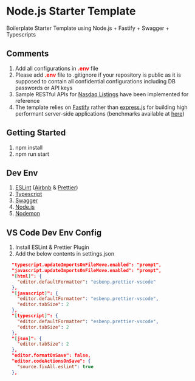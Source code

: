 # Node.js Starter Template

Boilerplate Starter Template using Node.js + Fastify + Swagger + Typescripts

## Comments

1. Add all configurations in  <span style="color:red">**.env**</span> file 
2. Please add <span style="color:red">**.env**</span> file to .gitignore if your repository is public as it is supposed to contain all confidential configurations including DB passwords or API keys
3. Sample RESTful APIs for [Nasdaq Listings](https://datahub.io/core/nasdaq-listings#resource-nasdaq-listed-symbols) have been implemented for reference
4. The template relies on [Fastify](https://www.fastify.io/) rather than [express.js](https://expressjs.com/) for building high performant server-side applications (benchmarks available at [here](https://www.fastify.io/benchmarks/))
<!-- 4. For registering custom path aliases with TypeScript in Node.js for deployment, you may refer to [this link](https://levelup.gitconnected.com/path-aliases-with-typescript-in-node-js-230803e3f200) -->


## Getting Started

1. npm install
2. npm run start

## Dev Env

1. [ESLint](https://eslint.org/) ([Airbnb](https://github.com/airbnb/javascript) & [Prettier](https://prettier.io/))
2. [Typescript](https://www.typescriptlang.org/)
3. [Swagger](https://swagger.io/)
4. [Node.js](https://nodejs.org/en/)
5. [Nodemon](https://github.com/remy/nodemon)

## VS Code Dev Env Config

1. Install ESLint & Prettier Plugin
2. Add the below contents in settings.json

```json
  "typescript.updateImportsOnFileMove.enabled": "prompt",
  "javascript.updateImportsOnFileMove.enabled": "prompt",
  "[html]": {
    "editor.defaultFormatter": "esbenp.prettier-vscode"
  },
  "[javascript]": {
    "editor.defaultFormatter": "esbenp.prettier-vscode",
    "editor.tabSize": 2
  },
  "[typescript]": {
    "editor.defaultFormatter": "esbenp.prettier-vscode",
    "editor.tabSize": 2
  },
  "[json]": {
    "editor.tabSize": 2
  },
  "editor.formatOnSave": false,
  "editor.codeActionsOnSave": {
    "source.fixAll.eslint": true
  },
```
